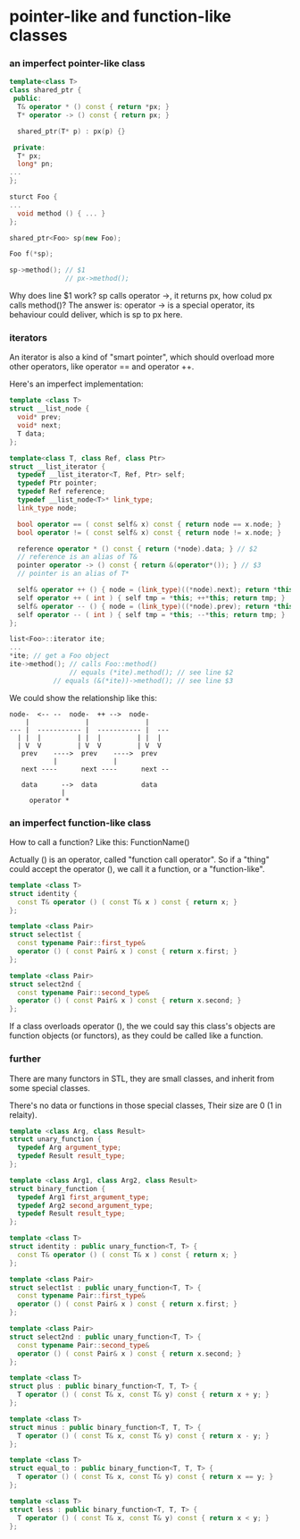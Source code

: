 # pointer-like and function-like classes

### an imperfect pointer-like class

```cpp
template<class T>
class shared_ptr {
 public:
  T& operator * () const { return *px; }
  T* operator -> () const { return px; }

  shared_ptr(T* p) : px(p) {}

 private:
  T* px;
  long* pn;
...
};

sturct Foo {
...
  void method () { ... }
};

shared_ptr<Foo> sp(new Foo);

Foo f(*sp);

sp->method(); // $1
              // px->method();
```

Why does line $1 work? sp calls operator ->, it returns px, how colud px calls method()? The answer is: operator -> is a special operator, its behaviour could deliver, which is sp to px here.

### iterators

An iterator is also a kind of "smart pointer", which should overload more other operators, like operator == and operator ++.

Here's an imperfect implementation:

```cpp
template <class T>
struct __list_node {
  void* prev;
  void* next;
  T data;
};

template<class T, class Ref, class Ptr>
struct __list_iterator {
  typedef __list_iterator<T, Ref, Ptr> self;
  typedef Ptr pointer;
  typedef Ref reference;
  typedef __list_node<T>* link_type;
  link_type node;

  bool operator == ( const self& x) const { return node == x.node; }
  bool operator != ( const self& x) const { return node != x.node; }

  reference operator * () const { return (*node).data; } // $2
  // reference is an alias of T&
  pointer operator -> () const { return &(operator*()); } // $3
  // pointer is an alias of T*

  self& operator ++ () { node = (link_type)((*node).next); return *this; }
  self operator ++ ( int ) { self tmp = *this; ++*this; return tmp; }
  self& operator -- () { node = (link_type)((*node).prev); return *this; }
  self operator -- ( int ) { self tmp = *this; --*this; return tmp; }
};

list<Foo>::iterator ite;
...
*ite; // get a Foo object
ite->method(); // calls Foo::method()
               // equals (*ite).method(); // see line $2
	       // equals (&(*ite))->method(); // see line $3
```

We could show the relationship like this:

```
node-  <-- --  node-  ++ -->  node-
    |              |              |
--- |  ----------- |  ----------- |  ---
  | |  |         | |  |         | |  |
  | V  V         | V  V         | V  V
   prev    ---->  prev    ---->  prev
           |              |
   next ----      next ----      next --

   data      -->  data           data
             |
	 operator *
```

### an imperfect function-like class

How to call a function? Like this: FunctionName()

Actually () is an operator, called "function call operator". So if a "thing" could accept the operator (), we call it a function, or a "function-like".

```cpp
template <class T>
struct identity {
  const T& operator () ( const T& x ) const { return x; }
};

template <class Pair>
struct select1st {
  const typename Pair::first_type&
  operator () ( const Pair& x ) const { return x.first; }
};

template <class Pair>
struct select2nd {
  const typename Pair::second_type&
  operator () ( const Pair& x ) const { return x.second; }
};
```

If a class overloads operator (), the we could say this class's objects are function objects (or functors), as they could be called like a function.

### further

There are many functors in STL, they are small classes, and inherit from some special classes.

There's no data or functions in those special classes, Their size are 0 (1 in relaity).

```cpp
template <class Arg, class Result>
struct unary_function {
  typedef Arg argument_type;
  typedef Result result_type;
};

template <class Arg1, class Arg2, class Result>
struct binary_function {
  typedef Arg1 first_argument_type;
  typedef Arg2 second_argument_type;
  typedef Result result_type;
};
```

```cpp
template <class T>
struct identity : public unary_function<T, T> {
  const T& operator () ( const T& x ) const { return x; }
};

template <class Pair>
struct select1st : public unary_function<T, T> {
  const typename Pair::first_type&
  operator () ( const Pair& x ) const { return x.first; }
};

template <class Pair>
struct select2nd : public unary_function<T, T> {
  const typename Pair::second_type&
  operator () ( const Pair& x ) const { return x.second; }
};

template <class T>
struct plus : public binary_function<T, T, T> {
  T operator () ( const T& x, const T& y) const { return x + y; }
};

template <class T>
struct minus : public binary_function<T, T, T> {
  T operator () ( const T& x, const T& y) const { return x - y; }
};

template <class T>
struct equal_to : public binary_function<T, T, T> {
  T operator () ( const T& x, const T& y) const { return x == y; }
};

template <class T>
struct less : public binary_function<T, T, T> {
  T operator () ( const T& x, const T& y) const { return x < y; }
};
```
